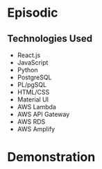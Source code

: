 # Episodic

## Technologies Used
* React.js
* JavaScript
* Python
* PostgreSQL
* PL/pgSQL
* HTML/CSS
* Material UI
* AWS Lambda
* AWS API Gateway
* AWS RDS
* AWS Amplify

# Demonstration

